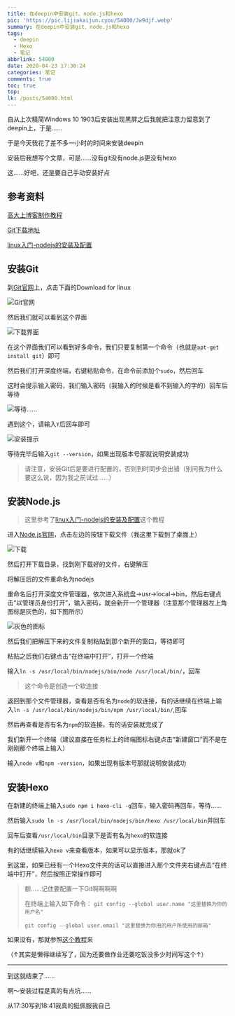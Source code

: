 ```yaml
---
title: 在deepin中安装git、node.js和hexo
pic: 'https://pic.lijiakaijun.cyou/54000/Jw9djf.webp'
summary: 在deepin中安装git、node.js和hexo
tags:
  - deepin
  - Hexo
  - 笔记
abbrlink: 54000
date: 2020-04-23 17:30:24
categories: 笔记
comments: true
toc: true
top:
lk: /posts/54000.html
---
```

自从上次精简Windows 10 1903后安装出现黑屏之后我就把注意力留意到了deepin上，于是......

于是今天我花了差不多一小时的时间来安装deepin

安装后我想写个文章，可是......没有git没有node.js更没有hexo

这......好吧，还是要自己手动安装好点



## 参考资料

[高大上博客制作教程](https://gwliang.com/2019/10/05/blog-jiao-cheng)

[Git下载地址](https://git-scm.com/download/linux)

[linux入门-nodejs的安装及配置](https://www.jianshu.com/p/21e42cd362e7)


## 安装Git

到[Git官网](https://git-scm.com)上，点击下面的Download for linux

![Git官网](https://pic.lijiakaijun.cyou/54000/JdHytO.webp)

然后我们就可以看到这个界面

![下载界面](https://pic.lijiakaijun.cyou/54000/JdHTN8.webp)

在这个界面我们可以看到好多命令，我们只要复制第一个命令（也就是`apt-get install git`）即可

然后我们打开深度终端，右键粘贴命令，在命令前添加个`sudo`，然后回车

这时会提示输入密码，我们输入密码（我输入的时候是看不到输入的字的）回车后等待

![等待......](https://pic.lijiakaijun.cyou/54000/JdbXGD.webp)

遇到这个，请输入`Y`后回车即可

![安装提示](https://pic.lijiakaijun.cyou/54000/JdLFmR.webp)

等待完毕后输入`git --version`，如果出现版本号那就说明安装成功

>请注意，安装Git后是要进行配置的，否则到时同步会出错（别问我为什么要这么说，因为我之前试过......）


## 安装Node.js

>这里参考了[linux入门-nodejs的安装及配置](https://www.jianshu.com/p/21e42cd362e7)这个教程

进入[Node.js官网](https://nodejs.org)，点击左边的按钮下载文件（我这里下载到了桌面上）

![下载](https://pic.lijiakaijun.cyou/54000/JdLLge.webp)

然后打开下载目录，找到刚下载好的文件，右键解压

将解压后的文件重命名为nodejs

重命名后打开深度文件管理器，依次进入系统盘→usr→local→bin，然后右键点击“以管理员身份打开”，输入密码，就会新开一个管理器（注意那个管理器左上角图标是灰色的，如下图所示）

![灰色的图标](https://pic.lijiakaijun.cyou/54000/JdjC6g.webp)

然后我们把解压下来的文件复制粘贴到那个新开的窗口，等待即可

粘贴之后我们右键点击“在终端中打开”，打开一个终端

输入`ln -s /usr/local/bin/nodejs/bin/node /usr/local/bin/`，回车

>这个命令是创造一个软连接

返回到那个文件管理器，查看是否有名为`node`的软连接，有的话继续在终端上输入`ln -s /usr/local/bin/nodejs/bin/npm /usr/local/bin/`,回车

然后再查看是否有名为`npm`的软连接，有的话安装就完成了

我们新开一个终端（建议直接在任务栏上的终端图标右键点击“新建窗口”而不是在刚刚那个终端上输入）

输入`node v`和`npm -version`，如果出现有版本号那就说明安装成功


## 安装Hexo

在新建的终端上输入`sudo npm i hexo-cli -g`回车，输入密码再回车，等待......

然后输入`sudo ln -s /usr/local/bin/nodejs/bin/hexo /usr/local/bin`并回车

回车后查看`/usr/local/bin`目录下是否有名为`hexo`的软连接

有的话继续输入`hexo v`来查看版本，如果可以显示版本，那就ok了

到这里，如果已经有一个Hexo文件夹的话可以直接进入那个文件夹右键点击“在终端中打开”，然后按照正常操作即可

>额......记住要配置一下Git啊啊啊啊
>
>在终端上输入如下命令：
>`git config --global user.name "这里替换为你的用户名"`
>
>`git config --global user.email "这里替换为你用的用户所使用的邮箱"`

如果没有，那就参照[这个教程](https://gwliang.com/2019/10/05/blog-jiao-cheng)来

（↑其实是懒得继续写了，因为还要做作业还要吃饭没多少时间写这个↑）


---

到这就结束了......

啊～安装过程是真的有点坑......

从17:30写到18:41我真的挺佩服我自己